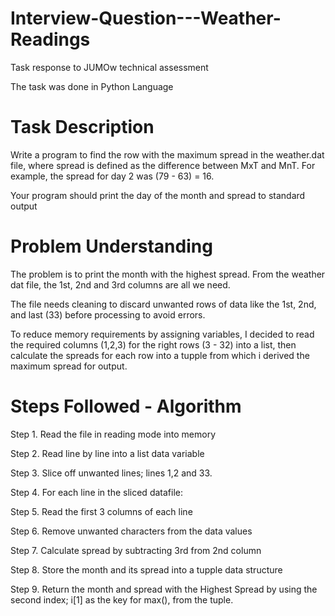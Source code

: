 # Interview-Question---Weather-Readings
Task response to JUMOw technical assessment

The task was done in Python Language

# Task Description

Write a program to find the row with the maximum spread in the weather.dat file, where spread is defined as the difference between MxT and MnT. For example, the spread for day 2 was (79 - 63) = 16.

Your program should print the day of the month and spread to standard output

# Problem Understanding

The problem is to print the month with the highest spread. From the weather dat file, the 1st, 2nd and 3rd columns are all we need.

The file needs cleaning to discard unwanted rows of data like the 1st, 2nd, and last (33) before processing to avoid errors.

To reduce memory requirements by assigning variables, I decided to read the required columns (1,2,3) for the right rows (3 - 32) into a list, then calculate the spreads for each row into a tupple from which i derived the maximum spread for output. 


# Steps Followed - Algorithm

Step 1. Read the file in reading mode into memory

Step 2. Read line by line into a list data variable 

Step 3. Slice off unwanted lines; lines 1,2 and 33.

Step 4. For each line in the sliced datafile:

Step 5.   Read the first 3 columns of each line

Step 6.   Remove unwanted characters from the data values

Step 7.   Calculate spread by subtracting 3rd from 2nd column

Step 8.   Store the month and its spread into a tupple data structure

Step 9. Return the month and spread with the Highest Spread by using the second index; i[1] as the key for max(), from the tuple. 

